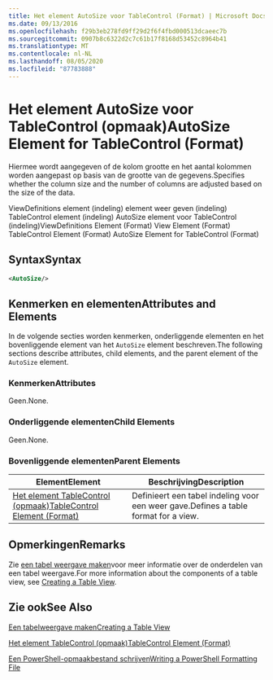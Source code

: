 ```yaml
---
title: Het element AutoSize voor TableControl (Format) | Microsoft Docs
ms.date: 09/13/2016
ms.openlocfilehash: f29b3eb278fd9ff29d2f6f4fbd000513dcaeec7b
ms.sourcegitcommit: 0907b8c6322d2c7c61b17f8168d53452c8964b41
ms.translationtype: MT
ms.contentlocale: nl-NL
ms.lasthandoff: 08/05/2020
ms.locfileid: "87783888"
---
```

# <a name="autosize-element-for-tablecontrol-format"></a><span data-ttu-id="43739-102">Het element AutoSize voor TableControl (opmaak)</span><span class="sxs-lookup"><span data-stu-id="43739-102">AutoSize Element for TableControl (Format)</span></span>

<span data-ttu-id="43739-103">Hiermee wordt aangegeven of de kolom grootte en het aantal kolommen worden aangepast op basis van de grootte van de gegevens.</span><span class="sxs-lookup"><span data-stu-id="43739-103">Specifies whether the column size and the number of columns are adjusted based on the size of the data.</span></span>

<span data-ttu-id="43739-104">ViewDefinitions element (indeling) element weer geven (indeling) TableControl element (indeling) AutoSize element voor TableControl (indeling)</span><span class="sxs-lookup"><span data-stu-id="43739-104">ViewDefinitions Element (Format) View Element (Format) TableControl Element (Format) AutoSize Element for TableControl (Format)</span></span>

## <a name="syntax"></a><span data-ttu-id="43739-105">Syntax</span><span class="sxs-lookup"><span data-stu-id="43739-105">Syntax</span></span>

```xml
<AutoSize/>
```

## <a name="attributes-and-elements"></a><span data-ttu-id="43739-106">Kenmerken en elementen</span><span class="sxs-lookup"><span data-stu-id="43739-106">Attributes and Elements</span></span>

<span data-ttu-id="43739-107">In de volgende secties worden kenmerken, onderliggende elementen en het bovenliggende element van het `AutoSize` element beschreven.</span><span class="sxs-lookup"><span data-stu-id="43739-107">The following sections describe attributes, child elements, and the parent element of the `AutoSize` element.</span></span>

### <a name="attributes"></a><span data-ttu-id="43739-108">Kenmerken</span><span class="sxs-lookup"><span data-stu-id="43739-108">Attributes</span></span>

<span data-ttu-id="43739-109">Geen.</span><span class="sxs-lookup"><span data-stu-id="43739-109">None.</span></span>

### <a name="child-elements"></a><span data-ttu-id="43739-110">Onderliggende elementen</span><span class="sxs-lookup"><span data-stu-id="43739-110">Child Elements</span></span>

<span data-ttu-id="43739-111">Geen.</span><span class="sxs-lookup"><span data-stu-id="43739-111">None.</span></span>

### <a name="parent-elements"></a><span data-ttu-id="43739-112">Bovenliggende elementen</span><span class="sxs-lookup"><span data-stu-id="43739-112">Parent Elements</span></span>

|<span data-ttu-id="43739-113">Element</span><span class="sxs-lookup"><span data-stu-id="43739-113">Element</span></span>|<span data-ttu-id="43739-114">Beschrijving</span><span class="sxs-lookup"><span data-stu-id="43739-114">Description</span></span>|
|-------------|-----------------|
|[<span data-ttu-id="43739-115">Het element TableControl (opmaak)</span><span class="sxs-lookup"><span data-stu-id="43739-115">TableControl Element (Format)</span></span>](./tablecontrol-element-format.md)|<span data-ttu-id="43739-116">Definieert een tabel indeling voor een weer gave.</span><span class="sxs-lookup"><span data-stu-id="43739-116">Defines a table format for a view.</span></span>|

## <a name="remarks"></a><span data-ttu-id="43739-117">Opmerkingen</span><span class="sxs-lookup"><span data-stu-id="43739-117">Remarks</span></span>

<span data-ttu-id="43739-118">Zie [een tabel weergave maken](./creating-a-table-view.md)voor meer informatie over de onderdelen van een tabel weergave.</span><span class="sxs-lookup"><span data-stu-id="43739-118">For more information about the components of a table view, see [Creating a Table View](./creating-a-table-view.md).</span></span>

## <a name="see-also"></a><span data-ttu-id="43739-119">Zie ook</span><span class="sxs-lookup"><span data-stu-id="43739-119">See Also</span></span>

[<span data-ttu-id="43739-120">Een tabelweergave maken</span><span class="sxs-lookup"><span data-stu-id="43739-120">Creating a Table View</span></span>](./creating-a-table-view.md)

[<span data-ttu-id="43739-121">Het element TableControl (opmaak)</span><span class="sxs-lookup"><span data-stu-id="43739-121">TableControl Element (Format)</span></span>](./tablecontrol-element-format.md)

[<span data-ttu-id="43739-122">Een PowerShell-opmaakbestand schrijven</span><span class="sxs-lookup"><span data-stu-id="43739-122">Writing a PowerShell Formatting File</span></span>](./writing-a-powershell-formatting-file.md)
